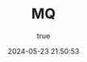 ---
pageComponent:
  name: Catalogue
  data:
    path: 30.中间件/30.mq
    imgUrl: /img/other.png
    description: MQ
title: MQ
date: 2024-05-23 21:50:53
permalink: /midware/mq/
sidebar: false
article: false
comment: false
editLink: false
author:
  name: qouson
  link: https://github.com/qouson
---
